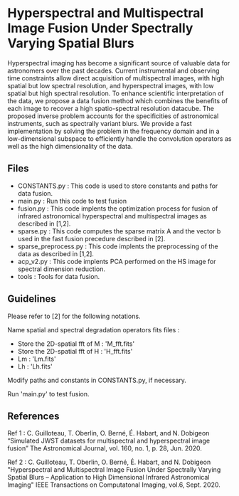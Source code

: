 # Hyperspectral and Multispectral Image Fusion Under Spectrally Varying Spatial Blurs

Hyperspectral imaging has become a significant source of valuable data for astronomers over the past decades. Current instrumental and observing time constraints allow direct acquisition of multispectral images, with high spatial but low spectral resolution, and hyperspectral images, with low spatial but high spectral resolution. 
To enhance scientific interpretation of the data, we propose a data fusion method which combines the benefits of each image to recover a high spatio-spectral resolution datacube. 
The proposed inverse problem accounts for the specificities of astronomical instruments, such as spectrally variant blurs. 
We provide a fast implementation by solving the problem in the frequency domain and in a low-dimensional subspace to efficiently handle the convolution operators as well as the high dimensionality of the data. 

## Files 

- CONSTANTS.py : This code is used to store constants and paths for data fusion.
- main.py : Run this code to test fusion
- fusion.py : This code implents the optimization process for fusion of infrared astronomical hyperspectral and multispectral images as described in [1,2].
- sparse.py : This code computes the sparse matrix A and the vector b used in the fast fusion precedure described in [2].
- sparse_preprocess.py : This code implents the preprocessing of the data as described in [1,2].
- acp_v2.py : This code implents PCA performed on the HS image for spectral dimension reduction.
- tools : Tools for data fusion.

## Guidelines

Please refer to [2] for the following notations.

Name spatial and spectral degradation operators fits files :
- Store the 2D-spatial fft of M : 'M_fft.fits'
- Store the 2D-spatial fft of H : 'H_fft.fits'
- Lm : 'Lm.fits'
- Lh : 'Lh.fits'

Modify paths and constants in CONSTANTS.py, if necessary. 

Run 'main.py' to test fusion.

## References

Ref 1 : C. Guilloteau, T. Oberlin, O. Berné, É. Habart, and N. Dobigeon
“Simulated JWST datasets for multispectral and hyperspectral image fusion”
The Astronomical Journal, vol. 160, no. 1, p. 28, Jun. 2020.

Ref 2 : C. Guilloteau, T. Oberlin, O. Berné, É. Habart, and N. Dobigeon
"Hyperspectral and Multispectral Image Fusion Under Spectrally Varying Spatial Blurs – Application to High Dimensional Infrared Astronomical Imaging"
IEEE Transactions on Computatonal Imaging, vol.6, Sept. 2020.
